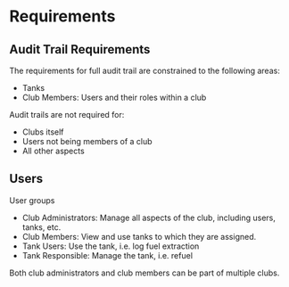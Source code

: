 ﻿# Requirements

## Audit Trail Requirements

The requirements for full audit trail are constrained to the following areas:

- Tanks
- Club Members: Users and their roles within a club

Audit trails are not required for:

- Clubs itself
- Users not being members of a club
- All other aspects

## Users

User groups

- Club Administrators: Manage all aspects of the club, including users, tanks, etc.
- Club Members: View and use tanks to which they are assigned.
- Tank Users: Use the tank, i.e. log fuel extraction
- Tank Responsible: Manage the tank, i.e. refuel

Both club administrators and club members can be part of multiple clubs.

